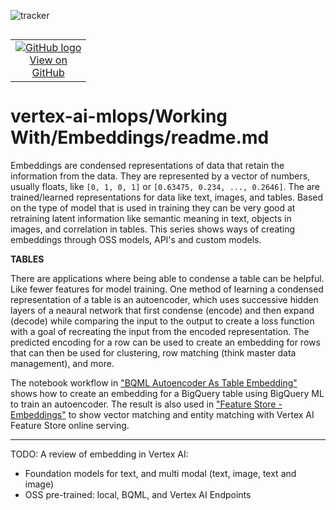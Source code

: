 ![tracker](https://us-central1-vertex-ai-mlops-369716.cloudfunctions.net/pixel-tracking?path=statmike%2Fvertex-ai-mlops%2FWorking+With%2FEmbeddings&file=readme.md)
<!--- header table --->
<table align="left">     
  <td style="text-align: center">
    <a href="https://github.com/statmike/vertex-ai-mlops/blob/main/Working%20With/Embeddings/readme.md">
      <img src="https://cloud.google.com/ml-engine/images/github-logo-32px.png" alt="GitHub logo">
      <br>View on<br>GitHub
    </a>
  </td>
</table><br/><br/><br/><br/>

---
# vertex-ai-mlops/Working With/Embeddings/readme.md

Embeddings are condensed representations of data that retain the information from the data.  They are represented by a vector of numbers, usually floats, like `[0, 1, 0, 1]` or `[0.63475, 0.234, ..., 0.2646]`.  The are trained/learned representations for data like text, images, and tables. Based on the type of model that is used in training they can be very good at retraining latent information like semantic meaning in text, objects in images, and correlation in tables.  This series shows ways of creating embeddings through OSS models, API's and custom models.  

**TABLES**

There are applications where being able to condense a table can be helpful.  Like fewer features for model training.  One method of learning a condensed representation of a table is an autoencoder, which uses successive hidden layers of a neaural network that first condense (encode) and then expand (decode) while comparing the input to the output to create a loss function with a goal of recreating the input from the encoded representation.  The predicted encoding for a row can be used to create an embedding for rows that can then be used for clustering, row matching (think master data management), and more.

The notebook workflow in ["BQML Autoencoder As Table Embedding"](./BQML%20Autoencoder%20As%20Table%20Embedding.ipynb) shows how to create an embedding for a BigQuery table using BigQuery ML to train an autoencoder.  The result is also used in ["Feature Store - Embeddings"](../../Feature%20Store/Feature%20Store%20-%20Embeddings.ipynb) to show vector matching and entity matching with Vertex AI Feature Store online serving.


---
TODO:
A review of embedding in Vertex AI:
- Foundation models for text, and multi modal (text, image, text and image)
- OSS pre-trained: local, BQML, and Vertex AI Endpoints
